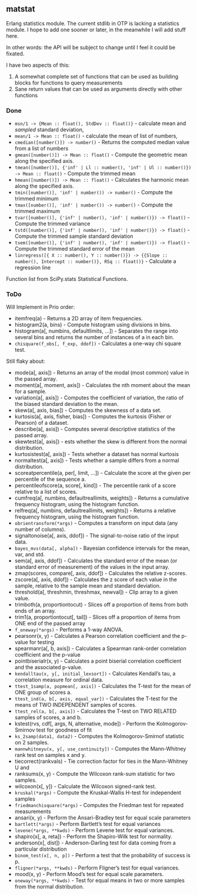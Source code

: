 matstat
-------

Erlang statistics module. The current stdlib in OTP is lacking a statistics module.
I hope to add one sooner or later, in the meanwhile I will add stuff here.

In other words: the API will be subject to change until I feel it could be fixated.

I have two aspects of this:

1. A somewhat complete set of functions that can be used as building blocks for functions to query measurements
2. Sane return values that can be used as arguments directly with other functions


### Done ###

* `msn/1 -> {Mean :: float(), StdDev :: float()}` - calculate mean and *sampled* standard deviation,
* `mean/1 -> Mean :: float()` - calculate the mean of list of numbers,
* `cmedian([number()]) -> number()` - Returns the computed median value from a list of numbers
* `gmean([number()]) -> Mean :: float()` - Compute the geometric mean along the specified axis.
* `tmean([number()], {'inf' | Ll :: number(), 'inf' | Ul :: number()}) -> Mean :: float()` - Compute the trimmed mean
* `hmean([number()]) -> Mean :: float()` - Calculates the harmonic mean along the specified axis.
* `tmin([number()], 'inf' | number()) -> number()` - Compute the trimmed minimum
* `tmax([number()], 'inf' | number()) -> number()` - Compute the trimmed maximum
* `tvar([number()], {'inf' | number(), 'inf' | number()}) -> float()` - Compute the trimmed variance
* `tstd([number()], {'inf' | number(), 'inf' | number()}) -> float()` - Compute the trimmed sample standard deviation 
* `tsem([number()], {'inf' | number(), 'inf' | number()}) -> float()` - Compute the trimmed standard error of the mean
* `linregress([{ X :: number(), Y :: number()}) -> {{Slope :: number(), Intercept :: number()}, RSq :: float()}` - Calculate a regression line

Function list from SciPy.stats Statistical Functions.

### ToDo ###

Will Implement in Prio order:

* itemfreq(a) - Returns a 2D array of item frequencies.
* histogram2(a, bins) - Compute histogram using divisions in bins.
* histogram(a[, numbins, defaultlimits, ...]) - Separates the range into several bins and returns the number of instances of a in each bin.
* `chisquare(f_obs[, f_exp, ddof])` - Calculates a one-way chi square test.

Still flaky about:

* mode(a[, axis]) - Returns an array of the modal (most common) value in the passed array.
* moment(a[, moment, axis]) - Calculates the nth moment about the mean for a sample.
* variation(a[, axis]) - Computes the coefficient of variation, the ratio of the biased standard deviation to the mean.
* skew(a[, axis, bias])	- Computes the skewness of a data set.
* kurtosis(a[, axis, fisher, bias]) - Computes the kurtosis (Fisher or Pearson) of a dataset.
* describe(a[, axis]) - Computes several descriptive statistics of the passed array.
* skewtest(a[, axis]) - ests whether the skew is different from the normal distribution.
* kurtosistest(a[, axis]) - Tests whether a dataset has normal kurtosis
* normaltest(a[, axis])	- Tests whether a sample differs from a normal distribution.
* scoreatpercentile(a, per[, limit, ...]) - Calculate the score at the given per percentile of the sequence a.
* percentileofscore(a, score[, kind]) - The percentile rank of a score relative to a list of scores.
* cumfreq(a[, numbins, defaultreallimits, weights]) - Returns a cumulative frequency histogram, using the histogram function.
* relfreq(a[, numbins, defaultreallimits, weights]) - Returns a relative frequency histogram, using the histogram function.
* `obrientransform(*args)` - Computes a transform on input data (any number of columns).
* signaltonoise(a[, axis, ddof]) - The signal-to-noise ratio of the input data.
* `bayes_mvs(data[, alpha])` - Bayesian confidence intervals for the mean, var, and std.
* sem(a[, axis, ddof]) - Calculates the standard error of the mean (or standard error of measurement) of the values in the input array.
* zmap(scores, compare[, axis, ddof]) - Calculates the relative z-scores.
* zscore(a[, axis, ddof]) - Calculates the z score of each value in the sample, relative to the sample mean and standard deviation.
* threshold(a[, threshmin, threshmax, newval]) - Clip array to a given value.
* trimboth(a, proportiontocut) - Slices off a proportion of items from both ends of an array.
* trim1(a, proportiontocut[, tail]) - Slices off a proportion of items from ONE end of the passed array
* `f_oneway(*args)` - Performs a 1-way ANOVA.
* pearsonr(x, y) - Calculates a Pearson correlation coefficient and the p-value for testing
* spearmanr(a[, b, axis]) - Calculates a Spearman rank-order correlation coefficient and the p-value
* pointbiserialr(x, y) - Calculates a point biserial correlation coefficient and the associated p-value.
* `kendalltau(x, y[, initial_lexsort])` - Calculates Kendall’s tau, a correlation measure for ordinal data.
* `ttest_1samp(a, popmean[, axis])` - Calculates the T-test for the mean of ONE group of scores a.
* `ttest_ind(a, b[, axis, equal_var])` - Calculates the T-test for the means of TWO INDEPENDENT samples of scores.
* `ttest_rel(a, b[, axis])` - Calculates the T-test on TWO RELATED samples of scores, a and b.
* kstest(rvs, cdf[, args, N, alternative, mode]) - Perform the Kolmogorov-Smirnov test for goodness of fit
* `ks_2samp(data1, data2)` - Computes the Kolmogorov-Smirnof statistic on 2 samples.
* `mannwhitneyu(x, y[, use_continuity])` - Computes the Mann-Whitney rank test on samples x and y.
* tiecorrect(rankvals) - Tie correction factor for ties in the Mann-Whitney U and
* ranksums(x, y) - Compute the Wilcoxon rank-sum statistic for two samples.
* wilcoxon(x[, y]) - Calculate the Wilcoxon signed-rank test.
* `kruskal(*args)` - Compute the Kruskal-Wallis H-test for independent samples
* `friedmanchisquare(*args)` - Computes the Friedman test for repeated measurements
* ansari(x, y) - Perform the Ansari-Bradley test for equal scale parameters
* `bartlett(*args)` - Perform Bartlett’s test for equal variances
* `levene(*args, **kwds)` - Perform Levene test for equal variances.
* shapiro(x[, a, reta]) - Perform the Shapiro-Wilk test for normality.
* anderson(x[, dist]) - Anderson-Darling test for data coming from a particular distribution
* `binom_test(x[, n, p])` - Perform a test that the probability of success is p.
* `fligner(*args, **kwds)` - Perform Fligner’s test for equal variances.
* mood(x, y) - Perform Mood’s test for equal scale parameters.
* `oneway(*args, **kwds)` - Test for equal means in two or more samples from the normal distribution.
